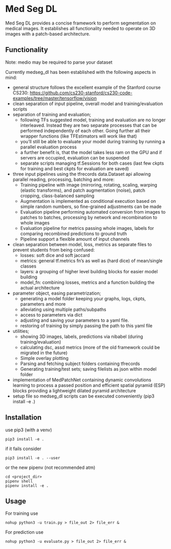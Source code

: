 # Med Seg DL

Med Seg DL provides a concise framework to perform segmentation on medical images. It establishes all functionality needed to operate on 3D images with a patch-based architecture.

## Functionality

Note: medio may be required to parse your dataset

Currently medseg_dl has been established with the following aspects in mind:

* general structure follows the excellent example of the Stanford course CS230: https://github.com/cs230-stanford/cs230-code-examples/tree/master/tensorflow/vision
* clean separation of input pipeline, overall model and training/evaluation scripts
* separation of training and evaluation;
    * following TFs suggested model, training and evaluation are no longer interleaved. Instead they are two separate processes that can be performed independently of each other. Going further all their wrapper functions (like TFEstimators will work like that)
    * you’ll still be able to evaluate your model during training by running a parallel evaluation process
    * a further benefit is, that the model takes less ram on the GPU and if servers are occupied, evaluation can be suspended
    * separate scripts managing tf.Sessions for both cases (last few ckpts for training and best ckpts for evaluation are saved)
* three input pipelines using the tfrecords data.Dataset api allowing parallel reading, processing, batching and more:
    * Training pipeline with image (mirroring, rotating, scaling, warping (elastic transforms), and patch augmentation (noise), patch cropping, class-balanced sampling
    * Augmentation is implemented as conditional execution based on simple random numbers, so fine-grained adjustments can be made
    * Evaluation pipeline performing automated conversion from images to patches to batches, processing by network and recombination to whole images
    * Evaluation pipeline for metrics passing whole images, labels for comparing recombined predictions to ground truth
    * Pipeline support a flexible amount of input channels
* clean separation between model, loss, metrics as separate files to prevent students from being confused:
    * losses: soft dice and soft jaccard
    * metrics:  general tf.metrics fn’s as well as (hard dice) of mean/single classes
    * layers: a grouping of higher level building blocks for easier model building
    * model_fn: combining losses, metrics and a function building the actual architecture
* parameter object, easing parametrization;
    * generating a model folder keeping your graphs, logs, ckpts, parameters and more
    * alleviating using multiple paths/subpaths
    * access to parameters via dict
    * adjusting and saving your parameters to a yaml file.
    * restoring of training by simply passing the path to this yaml file
* utilities;
    * showing 3D images, labels, predictions via nibabel (during training/evaluation)
    * calculating dsc, assd metrics (more of the old framework could be migrated in the future)
    * Simple overlay plotting
    * Parsing and fetching subject folders containing tfrecords
    * Generating training/test sets; saving filelists as json within model folder
*	implementation of MedPatchNet containing dynamic convolutions learning to process a passed position and efficient spatial pyramid (ESP) blocks providing a lightweight dilated pyramid architecture 
*	setup file so medseg_dl scripts can be executed conveniently (pip3 install -e .)

## Installation

use pip3 (with a venv)

    pip3 install -e .

if it fails consider

    pip3 install -e . --user

or the new pipenv (not recommended atm)

    cd <project_dir>
    pipenv shell
    pipenv install -e .
    
## Usage

For training use

    nohup python3 -u train.py > file_out 2> file_err &
    
For prediction use

    nohup python3 -u evaluate.py > file_out 2> file_err &